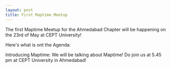 ```yaml
---
layout: post
title: First Maptime Meetup
---
```


The first Maptime Meetup for the Ahmedabad Chapter will be happening on the 23rd of May at CEPT University!

Here's what is ont the Agenda:

Introducing Maptime: We will be talking about Maptime! Do join us at 5.45 pm at CEPT University in Ahmedabad!
